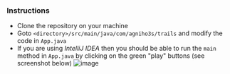 ### Instructions
- Clone the repository on your machine
- Goto `<directory>/src/main/java/com/agniho3s/trails` and modify the code in `App.java`
- If you are using *IntelliJ IDEA* then you should be able to run the `main` method in `App.java` by clicking on the green "play" buttons (see screenshot below)
![image](https://github.com/ashisha7i/unique-pairs/assets/896590/ab07c2dc-ec0f-4c22-bbc5-c638ca21ef72)

